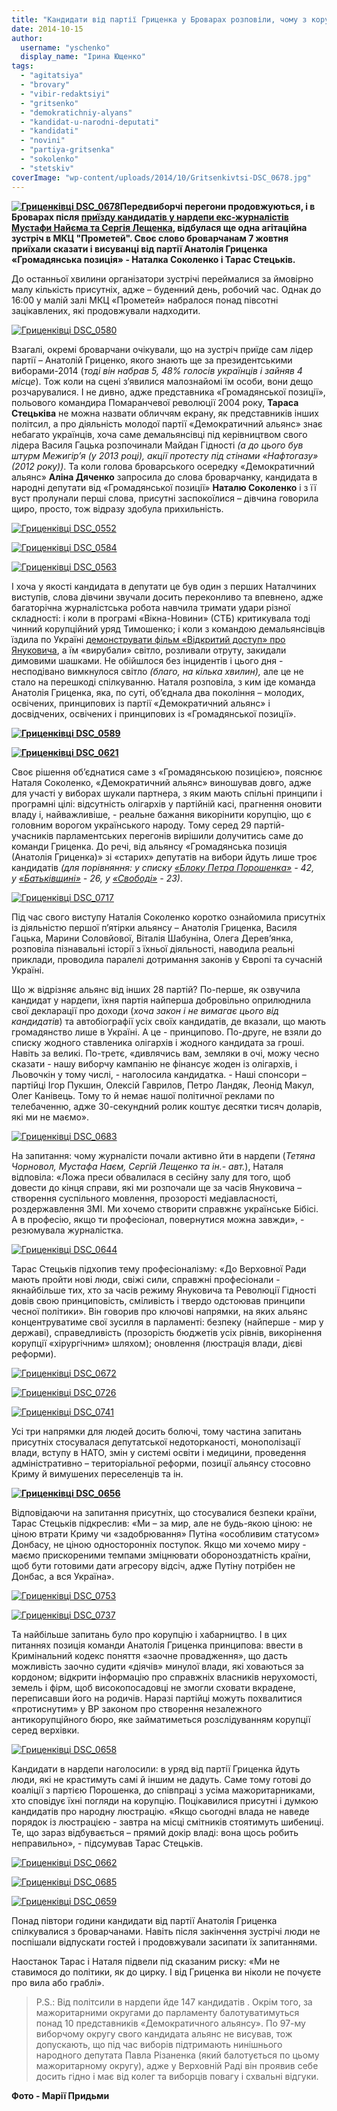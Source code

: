 ```yaml
---
title: "Кандидати від партії Гриценка у Броварах розповіли, чому з корупцією боротимуться не вилами"
date: 2014-10-15
author: 
  username: "yschenko"
  display_name: "Ірина Ющенко"
tags: 
  - "agitatsiya"
  - "brovary"
  - "vibir-redaktsiyi"
  - "gritsenko"
  - "demokratichniy-alyans"
  - "kandidat-u-narodni-deputati"
  - "kandidati"
  - "novini"
  - "partiya-gritsenka"
  - "sokolenko"
  - "stetskiv"
coverImage: "wp-content/uploads/2014/10/Gritsenkivtsi-DSC_0678.jpg"
---
```


**[![Гриценківці DSC_0678](https://mpz.brovary.org/wp-content/uploads/2014/10/Gritsenkivtsi-DSC_0678.jpg)](https://mpz.brovary.org/wp-content/uploads/2014/10/Gritsenkivtsi-DSC_0678.jpg)Передвиборчі перегони продовжуються, і в Броварах після [приїзду кандидатів у нардепи екс-журналістів Мустафи Найєма та Сергія Лещенка](https://mpz.brovary.org/troyanskiy-kin-u-velikiy-polititsi-top-zhurnalisti-pidtrimali-rizanenka-abi-spilno-onovlyuvati-ukrayinu/), відбулася ще одна агітаційна зустріч в МКЦ "Прометей". Своє слово броварчанам 7 жовтня приїхали сказати і висуванці від партії Анатолія Гриценка «Громадянська позиція» - Наталка Соколенко і Тарас Стецьків.**

До останньої хвилини організатори зустрічі переймалися за ймовірно малу кількість присутніх, адже – буденний день, робочий час. Однак до 16:00 у малій залі МКЦ «Прометей» набралося понад півсотні зацікавлених, які продовжували надходити.

[![Гриценківці DSC_0580](https://mpz.brovary.org/wp-content/uploads/2014/10/Gritsenkivtsi-DSC_0580.jpg)](https://mpz.brovary.org/wp-content/uploads/2014/10/Gritsenkivtsi-DSC_0580.jpg)

Взагалі, окремі броварчани очікували, що на зустріч приїде сам лідер партії – Анатолій Гриценко, якого знають ще за президентськими виборами-2014 (_тоді він набрав 5, 48% голосів українців і зайняв 4 місце_). Тож коли на сцені з’явилися малознайомі їм особи, вони дещо розчарувалися. І не дивно, адже представника «Громадянської позиції», польового командира Помаранчевої революції 2004 року, **Тараса Стецьківа** не можна назвати обличчям екрану, як представників інших політсил, а про діяльність молодої партії «Демократичний альянс» знає небагато українців, хоча саме демальянсівці під керівництвом свого лідера Василя Гацька розпочинали Майдан Гідності _(а до цього був штурм Межигір’я (у 2013 році), акції протесту під стінами «Нафтогазу» (2012 року))_. Та коли голова броварського осередку «Демократичний альянс» **Аліна Дяченко** запросила до слова броварчанку, кандидата в народні депутати від «Громадянської позиції» **Наталю Соколенко** і з її вуст пролунали перші слова, присутні заспокоїлися – дівчина говорила щиро, просто, тож відразу здобула прихильність.

[![Гриценківці DSC_0552](https://mpz.brovary.org/wp-content/uploads/2014/10/Gritsenkivtsi-DSC_0552.jpg)](https://mpz.brovary.org/wp-content/uploads/2014/10/Gritsenkivtsi-DSC_0552.jpg)

[![Гриценківці DSC_0584](https://mpz.brovary.org/wp-content/uploads/2014/10/Gritsenkivtsi-DSC_0584.jpg)](https://mpz.brovary.org/wp-content/uploads/2014/10/Gritsenkivtsi-DSC_0584.jpg)

[![Гриценківці DSC_0563](https://mpz.brovary.org/wp-content/uploads/2014/10/Gritsenkivtsi-DSC_0563.jpg)](https://mpz.brovary.org/wp-content/uploads/2014/10/Gritsenkivtsi-DSC_0563.jpg)

І хоча у якості кандидата в депутати це був один з перших Наталчиних виступів, слова дівчини звучали досить переконливо та впевнено, адже багаторічна журналістська робота навчила тримати удари різної складності: і коли в програмі «Вікна-Новини» (СТБ) критикувала тоді чинний корупційний уряд Тимошенко; і коли з командою демальянсівців їздила по Україні [демонструвати фільм «Відкритий доступ» про Януковича](https://mpz.brovary.org/zi-shvabroyu-na-vinishhuvach-yak-brovarska-vlada-namagalas-pereshkoditi-vidkritomu-dostupu/), а їм «вирубали» світло, розливали отруту, закидали димовими шашками. Не обійшлося без інцидентів і цього дня - несподівано вимкнулося світло _(благо, на кілька хвилин),_ але це не стало на перешкоді спілкуванню. Наталя розповіла, з ким іде команда Анатолія Гриценка, яка, по суті, об’єднала два покоління – молодих, освічених, принципових із партії «Демократичний альянс» і досвідчених, освічених і принципових із «Громадянської позиції».

**[![Гриценківці DSC_0589](https://mpz.brovary.org/wp-content/uploads/2014/10/Gritsenkivtsi-DSC_0589.jpg)](https://mpz.brovary.org/wp-content/uploads/2014/10/Gritsenkivtsi-DSC_0589.jpg)**

**[![Гриценківці DSC_0621](https://mpz.brovary.org/wp-content/uploads/2014/10/Gritsenkivtsi-DSC_0621.jpg)](https://mpz.brovary.org/wp-content/uploads/2014/10/Gritsenkivtsi-DSC_0621.jpg)**

Своє рішення об’єднатися саме з «Громадянською позицією», пояснює Наталя Соколенко, «Демократичний альянс» виношував довго, адже для участі у виборах шукали партнера, з яким мають спільні принципи і програмні цілі: відсутність олігархів у партійній касі, прагнення оновити владу і, найважливіше, - реальне бажання викорінити корупцію, що є головним ворогом українського народу. Тому серед 29 партій-учасників парламентських перегонів вирішили долучитись саме до команди Гриценка. До речі, від альянсу «Громадянська позиція (Анатолія Гриценка)» зі «старих» депутатів на вибори йдуть лише троє кандидатів _(для порівняння: у списку_ _[«Блоку Петра Порошенка»](https://uk.wikipedia.org/wiki/%D0%91%D0%BB%D0%BE%D0%BA_%D0%9F%D0%B5%D1%82%D1%80%D0%B0_%D0%9F%D0%BE%D1%80%D0%BE%D1%88%D0%B5%D0%BD%D0%BA%D0%B0) - 42, у [«Батьківщині»](https://uk.wikipedia.org/wiki/%D0%92%D0%9E_%D0%91%D0%B0%D1%82%D1%8C%D0%BA%D1%96%D0%B2%D1%89%D0%B8%D0%BD%D0%B0) - 26, у [«Свободі»](https://uk.wikipedia.org/wiki/%D0%92%D0%9E_%D0%A1%D0%B2%D0%BE%D0%B1%D0%BE%D0%B4%D0%B0) - 23)_.

[![Гриценківці DSC_0717](https://mpz.brovary.org/wp-content/uploads/2014/10/Gritsenkivtsi-DSC_0717.jpg)](https://mpz.brovary.org/wp-content/uploads/2014/10/Gritsenkivtsi-DSC_0717.jpg)

Під час свого виступу Наталія Соколенко коротко ознайомила присутніх із діяльністю першої п’ятірки альянсу – Анатолія Гриценка, Василя Гацька, Марини Соловйової, Віталія Шабуніна, Олега Дерев’янка, розповіла пізнавальні історії з їхньої діяльності, наводила реальні приклади, проводила паралелі дотримання законів у Європі та сучасній Україні.

Що ж відрізняє альянс від інших 28 партій? По-перше, як озвучила кандидат у нардепи, їхня партія найперша добровільно оприлюднила свої декларації про доходи (_хоча закон і не вимагає цього від кандидатів_) та автобіографії усіх своїх кандидатів, де вказали, що мають громадянство лише в Україні. А це - принципово. По-друге, не взяли до списку жодного ставленика олігархів і жодного кандидата за гроші. Навіть за великі. По-третє, «дивлячись вам, земляки в очі, можу чесно сказати - нашу виборчу кампанію не фінансує жоден із олігархів, і Льовочкін у тому числі, - наголосила кандидатка. - Наші спонсори – партійці Ігор Пукшин, Олексій Гаврилов, Петро Ландяк, Леонід Макул, Олег Канівець. Тому то й немає нашої політичної реклами по телебаченню, адже 30-секундний ролик коштує десятки тисяч доларів, які ми не маємо».

[![Гриценківці DSC_0683](https://mpz.brovary.org/wp-content/uploads/2014/10/Gritsenkivtsi-DSC_0683.jpg)](https://mpz.brovary.org/wp-content/uploads/2014/10/Gritsenkivtsi-DSC_0683.jpg)

На запитання: чому журналісти почали активно йти в нардепи (_Тетяна Чорновол, Мустафа Наєм, Сергій Лещенко та ін.- авт._), Наталя відповіла: «Ложа преси обвалилася в сесійну залу для того, щоб довести до кінця справи, які ми розпочали ще за часів Януковича – створення суспільного мовлення, прозорості медіавласності, роздержавлення ЗМІ. Ми хочемо створити справжнє українське Бібісі. А в професію, якщо ти професіонал, повернутися можна завжди», - резюмувала журналістка.

[![Гриценківці DSC_0644](https://mpz.brovary.org/wp-content/uploads/2014/10/Gritsenkivtsi-DSC_0644.jpg)](https://mpz.brovary.org/wp-content/uploads/2014/10/Gritsenkivtsi-DSC_0644.jpg)

Тарас Стецьків підхопив тему професіоналізму: «До Верховної Ради мають пройти нові люди, свіжі сили, справжні професіонали - якнайбільше тих, хто за часів режиму Януковича та Революції Гідності довів свою принциповість, сміливість і твердо одстоював принципи чесної політики». Він говорив про ключові напрямки, на яких альянс концентруватиме свої зусилля в парламенті: безпеку (найперше - мир у державі), справедливість (прозорість бюджетів усіх рівнів, викорінення корупції «хірургічним» шляхом); оновлення (люстрація влади, дієві реформи).

[![Гриценківці DSC_0672](https://mpz.brovary.org/wp-content/uploads/2014/10/Gritsenkivtsi-DSC_0672.jpg)](https://mpz.brovary.org/wp-content/uploads/2014/10/Gritsenkivtsi-DSC_0672.jpg)

[![Гриценківці DSC_0726](https://mpz.brovary.org/wp-content/uploads/2014/10/Gritsenkivtsi-DSC_0726.jpg)](https://mpz.brovary.org/wp-content/uploads/2014/10/Gritsenkivtsi-DSC_0726.jpg)

[![Гриценківці DSC_0741](https://mpz.brovary.org/wp-content/uploads/2014/10/Gritsenkivtsi-DSC_0741.jpg)](https://mpz.brovary.org/wp-content/uploads/2014/10/Gritsenkivtsi-DSC_0741.jpg)

Усі три напрямки для людей досить болючі, тому частина запитань присутніх стосувалася депутатської недоторканості, монополізації влади, вступу в НАТО, змін у системі освіти і медицини, проведення адміністративно – територіальної реформи, позиції альянсу стосовно Криму й вимушених переселенців та ін.

**[![Гриценківці DSC_0656](https://mpz.brovary.org/wp-content/uploads/2014/10/Gritsenkivtsi-DSC_0656.jpg)](https://mpz.brovary.org/wp-content/uploads/2014/10/Gritsenkivtsi-DSC_0656.jpg)**

Відповідаючи на запитання присутніх, що стосувалися безпеки країни, Тарас Стецьків підкреслив: «Ми – за мир, але не будь-якою ціною: не ціною втрати Криму чи «задобрювання» Путіна «особливим статусом» Донбасу, не ціною односторонніх поступок. Якщо ми хочемо миру - маємо прискореними темпами зміцнювати обороноздатність країни, щоб бути готовими дати агресору відсіч, адже Путіну потрібен не Донбас, а вся Україна».

[![Гриценківці DSC_0753](https://mpz.brovary.org/wp-content/uploads/2014/10/Gritsenkivtsi-DSC_0753.jpg)](https://mpz.brovary.org/wp-content/uploads/2014/10/Gritsenkivtsi-DSC_0753.jpg)

[![Гриценківці DSC_0737](https://mpz.brovary.org/wp-content/uploads/2014/10/Gritsenkivtsi-DSC_0737.jpg)](https://mpz.brovary.org/wp-content/uploads/2014/10/Gritsenkivtsi-DSC_0737.jpg)

Та найбільше запитань було про корупцію і хабарництво. І в цих питаннях позиція команди Анатолія Гриценка принципова: ввести в Кримінальний кодекс поняття «заочне провадження», що дасть можливість заочно судити «діячів» минулої влади, які ховаються за кордоном; відкрити інформацію про справжніх власників нерухомості, земель і фірм, щоб високопосадовці не змогли сховати вкрадене, переписавши його на родичів. Наразі партійці можуть похвалитися «протиснутим» у ВР законом про створення незалежного антикорупційного бюро, яке займатиметься розслідуванням корупції серед верхівки.

[![Гриценківці DSC_0658](https://mpz.brovary.org/wp-content/uploads/2014/10/Gritsenkivtsi-DSC_0658.jpg)](https://mpz.brovary.org/wp-content/uploads/2014/10/Gritsenkivtsi-DSC_0658.jpg)

Кандидати в нардепи наголосили: в уряд від партії Гриценка йдуть люди, які не крастимуть самі й іншим не дадуть. Саме тому готові до коаліції з партією Порошенка, до співпраці з усіма мажоритарниками, хто сповідує їхні погляди на корупцію. Поцікавилися присутні і думкою кандидатів про народну люстрацію. «Якщо сьогодні влада не наведе порядок із люстрацією - завтра на місці смітників стоятимуть шибениці. Те, що зараз відбувається – прямий докір владі: вона щось робить неправильно», - підсумував Тарас Стецьків.

[![Гриценківці DSC_0662](https://mpz.brovary.org/wp-content/uploads/2014/10/Gritsenkivtsi-DSC_0662.jpg)](https://mpz.brovary.org/wp-content/uploads/2014/10/Gritsenkivtsi-DSC_0662.jpg)

[![Гриценківці DSC_0685](https://mpz.brovary.org/wp-content/uploads/2014/10/Gritsenkivtsi-DSC_0685.jpg)](https://mpz.brovary.org/wp-content/uploads/2014/10/Gritsenkivtsi-DSC_0685.jpg)

[![Гриценківці DSC_0659](https://mpz.brovary.org/wp-content/uploads/2014/10/Gritsenkivtsi-DSC_0659.jpg)](https://mpz.brovary.org/wp-content/uploads/2014/10/Gritsenkivtsi-DSC_0659.jpg)

Понад півтори години кандидати від партії Анатолія Гриценка спілкувалися з броварчанами. Навіть після закінчення зустрічі люди не поспішали відпускати гостей і продовжували засипати їх запитаннями.

Наостанок Тарас і Наталя підвели під сказаним риску: «Ми не ставимося до політики, як до цирку. І від Гриценка ви ніколи не почуєте про вила або граблі».

> P.S.: Від політсили в нардепи йде 147 кандидатів . Окрім того, за мажоритарними округами до парламенту балотуватимуться понад 10 представників «Демократичного альянсу». По 97-му виборчому округу свого кандидата альянс не висував, тож допускають, що під час виборів підтримають нинішнього народного депутата Павла Різаненка (який балотується по цьому мажоритарному округу), адже у Верховній Раді він проявив себе досить гідно і має від колег та виборців повагу і схвальні відгуки.

**Фото - Марії Придьми**
